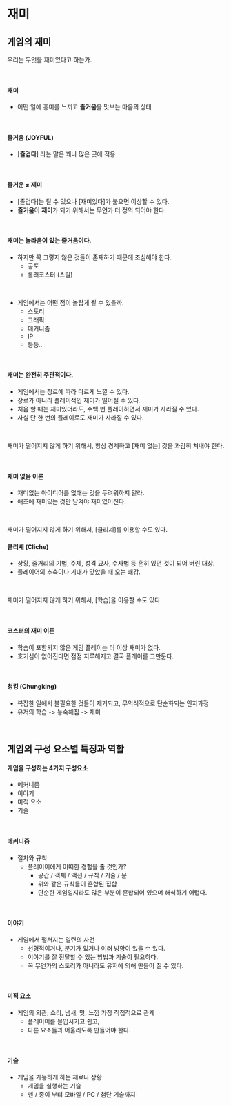 # 재미

## 게임의 재미
우리는 무엇을 재미있다고 하는가.

<br> 

#### 재미
- 어떤 일에 흥미를 느끼고 **즐거움**을 맛보는 마음의 상태

<br> 

#### 즐거움 (JOYFUL)
- [**즐겁다**] 라는 말은 꽤나 많은 곳에 적용

<br>

#### 즐거운 ≠ 제미
- [즐겁다]는 될 수 있으나 [재미있다]가 붙으면 이상할 수 있다.
- **즐거움**이 **재미**가 되기 위해서는 무언가 더 정의 되어야 한다.

<br>

#### 재미는 놀라움이 있는 즐거움이다.
- 하지만 꼭 그렇지 않은 것들이 존재하기 때문에 조심해야 한다.
    - 공포
    - 롤러코스터 (스릴)

<br>

- 게임에서는 어떤 점이 놀랍게 될 수 있을까.
    - 스토리
    - 그래픽
    - 매커니즘
    - IP
    - 등등..

<br>

#### 재미는 완전히 주관적이다.
- 게임에서는 장르에 따라 다르게 느낄 수 있다.
- 장르가 아니라 플레이적인 재미가 떨어질 수 있다.
- 처음 할 때는 재미있더라도, 수백 번 플레이하면서 재미가 사라질 수 있다.
- 사실 단 한 번의 플레이로도 재미가 사라질 수 있다.

<br>

재미가 떨어지지 않게 하기 위해서, 항상 경계하고 [재미 없는] 갓을 과감히 쳐내야 한다.

<br>

#### 재미 없음 이론
- 재미없는 아이디어를 없애는 것을 두려워하지 말라.
- 애초에 재미있는 것만 남겨야 재미있어진다.

<br>

재미가 떨어지지 않게 하기 위해서, [클리셰]를 이용할 수도 있다.

#### 클리셰 (Cliche)
- 상황, 줄거리의 기법, 주제, 성격 묘사, 수사법 등 흔히 있던 것이 되어 버린 대상.
- 플레이어의 추측이나 기대가 맞았을 때 오는 쾌감.

<br>

재미가 떨어지지 않게 하기 위해서, [학습]을 이용할 수도 있다.

<br>

#### 코스터의 재미 이론
- 학습이 포함되지 않은 게임 플레이는 더 이상 재미가 없다.
- 호기심이 없어진다면 점점 지루해지고 결국 플레이를 그만둔다.

<br>

#### 청킹 (Chungking)
- 복잡한 일에서 불필요한 것들이 제거되고, 무의식적으로 단순화되는 인지과정
- 유저의 학습 -> 능숙해짐 -> 재미


<br>


## 게임의 구성 요소별 특징과 역할
#### 게임을 구성하는 4가지 구성요소
- 메커니즘
- 이야기
- 미적 요소
- 기술

<br>

#### 메커니즘
- 절차와 규칙
    - 플레이어에게 어떠한 경험을 줄 것인가?
        - 공간 / 객체 / 액션 / 규칙 / 기술 / 운 
        - 위와 같은 규칙들이 혼합된 집합
        - 단순한 게임일지라도 많은 부분이 혼합되어 있으며 해석하기 어렵다.

<br>

#### 이야기
- 게임에서 펼쳐지는 일련의 사건
    - 선형적이거나, 분기가 있거나 여러 방향이 있을 수 있다.
    - 이야기를 잘 전달할 수 있는 방법과 기술이 필요하다.
    - 꼭 무언가의 스토리가 아니라도 유저에 의해 만들어 질 수 있다.

<br>

#### 미적 요소
- 게임의 외관, 소리, 냄새, 맛, 느낌 가장 직접적으로 관계
    - 플레이어를 몰입시키고 쉽고,
    - 다른 요소들과 어울리도록 만들어야 한다.

<br>

#### 기술
- 게임을 가능하게 하는 재료나 상황
    - 게임을 실행하는 기술
    - 펜 / 종이 부터 모바일 / PC / 첨단 기술까지
